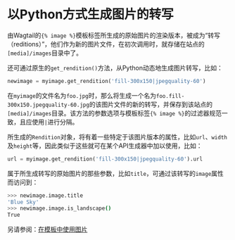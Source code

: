 # 以Python方式生成图片的转写

由Wagtail的`{% image %}`模板标签所生成的原始图片的渲染版本，被成为“转写（reditions）”，他们作为新的图片文件，在初次调用时，就存储在站点的`[media]/images`目录中了。

还可通过原生的`get_rendition()`方法，从Python动态地生成图片转写，比如：

```python
newimage = myimage.get_rendition('fill-300x150|jpegquality-60')
```

在`myimage`的文件名为`foo.jpg`时，那么将生成一个名为`foo.fill-300x150.jpegquality-60.jpg`的该图片文件的新的转写，并保存到该站点的`[media]/images`目录。该方法的参数选项与模板标签`{% image %}`的过滤器规范一致，且应使用`|`进行分隔。

所生成的`Rendition`对象，将有着一些特定于该图片版本的属性，比如`url`、`width`及`height`等，因此类似于这些就可在某个API生成器中加以使用，比如：

```python
url = myimage.get_rendition('fill-300x150|jpegquality-60').url
```

属于所生成转写的原始图片的那些参数，比如`title`，可通过该转写的`image`属性而访问到：

```sh
>>> newimage.image.title
'Blue Sky'
>>> newimage.image.is_landscape()
True
```

另请参阅：[在模板中使用图片](../../topics/images.md#image-tag)
